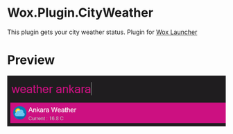 # Wox.Plugin.CityWeather

This plugin gets your city weather status. Plugin for [Wox Launcher](https://github.com/Wox-launcher/Wox)

Preview
=========
<img src="https://github.com/serkanince/Wox.Plugin.CityWeather/blob/master/Wox.Plugin.CityWeather/Wox.Plugin.CityWeather/preview.png" />

